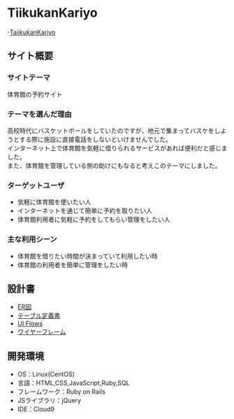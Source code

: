 # TiikukanKariyo
-[TaiikukanKariyo](http://54.199.194.248/)

## サイト概要
### サイトテーマ
体育館の予約サイト

### テーマを選んだ理由
高校時代にバスケットボールをしていたのですが、地元で集まってバスケをしようとする際に施設に直接電話をしないといけませんでした。  
インターネット上で体育館を気軽に借りられるサービスがあれば便利だと感じました。  
また、体育館を管理している側の助けにもなると考えこのテーマにしました。

### ターゲットユーザ
- 気軽に体育館を使いたい人
- インターネットを通じて簡単に予約を取りたい人
- 体育館利用者に気軽に予約をしてもらい管理をしたい人

### 主な利用シーン
- 体育館を借りたい時間が決まっていて利用したい時
- 体育館の利用者を簡単に管理をしたい時

## 設計書
- [ER図](https://drive.google.com/file/d/1D-sj2-JBn7Uq9FkhXaAhkw9KvYOTvYSL/view?usp=sharing)
- [テーブル定義書](https://docs.google.com/spreadsheets/d/1xONnzm6mA5FF9XMUw3tgYreRWN0KutTKglNSALgaplg/edit?usp=sharing)
- [UI Flows](https://drive.google.com/file/d/1JRWs_emK8AHV34-Qx7b6JH7hbGinnUgE/view?usp=sharing)
- [ワイヤーフレーム](https://drive.google.com/file/d/1e_Bx7Y_kzic25zTVR6WDtHJg0-ZonPru/view?usp=sharing)
## 開発環境
- OS：Linux(CentOS)
- 言語：HTML,CSS,JavaScript,Ruby,SQL
- フレームワーク：Ruby on Rails
- JSライブラリ：jQuery
- IDE：Cloud9